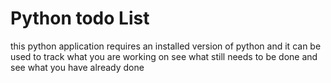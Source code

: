 # Python todo List


this python application requires an installed version of python 
and it can be used to track what you are working on see what still needs to be done and see what you have already done
